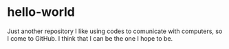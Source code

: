 # hello-world
Just another repository
I like using codes to comunicate with computers, so I come to GitHub.
I think that I can be the one I hope to be.
